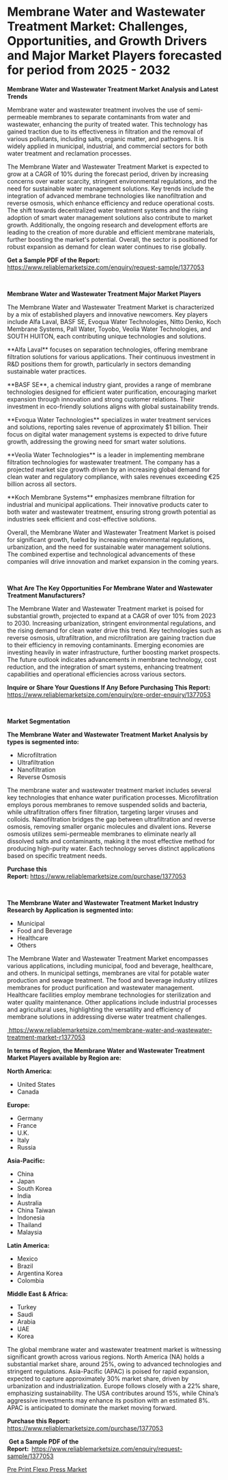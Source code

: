 <p><h1>Membrane Water and Wastewater Treatment Market: Challenges, Opportunities, and Growth Drivers and Major Market Players forecasted for period from 2025 - 2032</h1></p><p><strong>Membrane Water and Wastewater Treatment Market Analysis and Latest Trends</strong></p>
<p><p>Membrane water and wastewater treatment involves the use of semi-permeable membranes to separate contaminants from water and wastewater, enhancing the purity of treated water. This technology has gained traction due to its effectiveness in filtration and the removal of various pollutants, including salts, organic matter, and pathogens. It is widely applied in municipal, industrial, and commercial sectors for both water treatment and reclamation processes.</p><p>The Membrane Water and Wastewater Treatment Market is expected to grow at a CAGR of 10% during the forecast period, driven by increasing concerns over water scarcity, stringent environmental regulations, and the need for sustainable water management solutions. Key trends include the integration of advanced membrane technologies like nanofiltration and reverse osmosis, which enhance efficiency and reduce operational costs. The shift towards decentralized water treatment systems and the rising adoption of smart water management solutions also contribute to market growth. Additionally, the ongoing research and development efforts are leading to the creation of more durable and efficient membrane materials, further boosting the market's potential. Overall, the sector is positioned for robust expansion as demand for clean water continues to rise globally.</p></p>
<p><strong>Get a Sample PDF of the Report:&nbsp;</strong> <a href="https://www.reliablemarketsize.com/enquiry/request-sample/1377053?utm_campaign=1949&utm_medium=2&utm_source=Github&utm_content=ia&utm_term=13012025&utm_id=membrane-water-and-wastewater-treatment">https://www.reliablemarketsize.com/enquiry/request-sample/1377053</a></p>
<p>&nbsp;</p>
<p><strong>Membrane Water and Wastewater Treatment Major Market Players</strong></p>
<p><p>The Membrane Water and Wastewater Treatment Market is characterized by a mix of established players and innovative newcomers. Key players include Alfa Laval, BASF SE, Evoqua Water Technologies, Nitto Denko, Koch Membrane Systems, Pall Water, Toyobo, Veolia Water Technologies, and SOUTH HUITON, each contributing unique technologies and solutions.</p><p>**Alfa Laval** focuses on separation technologies, offering membrane filtration solutions for various applications. Their continuous investment in R&D positions them for growth, particularly in sectors demanding sustainable water practices.</p><p>**BASF SE**, a chemical industry giant, provides a range of membrane technologies designed for efficient water purification, encouraging market expansion through innovation and strong customer relations. Their investment in eco-friendly solutions aligns with global sustainability trends.</p><p>**Evoqua Water Technologies** specializes in water treatment services and solutions, reporting sales revenue of approximately $1 billion. Their focus on digital water management systems is expected to drive future growth, addressing the growing need for smart water solutions.</p><p>**Veolia Water Technologies** is a leader in implementing membrane filtration technologies for wastewater treatment. The company has a projected market size growth driven by an increasing global demand for clean water and regulatory compliance, with sales revenues exceeding €25 billion across all sectors.</p><p>**Koch Membrane Systems** emphasizes membrane filtration for industrial and municipal applications. Their innovative products cater to both water and wastewater treatment, ensuring strong growth potential as industries seek efficient and cost-effective solutions.</p><p>Overall, the Membrane Water and Wastewater Treatment Market is poised for significant growth, fueled by increasing environmental regulations, urbanization, and the need for sustainable water management solutions. The combined expertise and technological advancements of these companies will drive innovation and market expansion in the coming years.</p></p>
<p>&nbsp;</p>
<p><strong>What Are The Key Opportunities For Membrane Water and Wastewater Treatment Manufacturers?</strong></p>
<p><p>The Membrane Water and Wastewater Treatment market is poised for substantial growth, projected to expand at a CAGR of over 10% from 2023 to 2030. Increasing urbanization, stringent environmental regulations, and the rising demand for clean water drive this trend. Key technologies such as reverse osmosis, ultrafiltration, and microfiltration are gaining traction due to their efficiency in removing contaminants. Emerging economies are investing heavily in water infrastructure, further boosting market prospects. The future outlook indicates advancements in membrane technology, cost reduction, and the integration of smart systems, enhancing treatment capabilities and operational efficiencies across various sectors.</p></p>
<p><strong>Inquire or Share Your Questions If Any Before Purchasing This Report:</strong> <a href="https://www.reliablemarketsize.com/enquiry/pre-order-enquiry/1377053?utm_campaign=1949&utm_medium=2&utm_source=Github&utm_content=ia&utm_term=13012025&utm_id=membrane-water-and-wastewater-treatment">https://www.reliablemarketsize.com/enquiry/pre-order-enquiry/1377053</a></p>
<p>&nbsp;</p>
<p><strong>Market Segmentation</strong></p>
<p><strong>The Membrane Water and Wastewater Treatment Market Analysis by types is segmented into:</strong></p>
<p><ul><li>Microfiltration</li><li>Ultrafiltration</li><li>Nanofiltration</li><li>Reverse Osmosis</li></ul></p>
<p><p>The membrane water and wastewater treatment market includes several key technologies that enhance water purification processes. Microfiltration employs porous membranes to remove suspended solids and bacteria, while ultrafiltration offers finer filtration, targeting larger viruses and colloids. Nanofiltration bridges the gap between ultrafiltration and reverse osmosis, removing smaller organic molecules and divalent ions. Reverse osmosis utilizes semi-permeable membranes to eliminate nearly all dissolved salts and contaminants, making it the most effective method for producing high-purity water. Each technology serves distinct applications based on specific treatment needs.</p></p>
<p><strong>Purchase this Report:&nbsp;</strong><a href="https://www.reliablemarketsize.com/purchase/1377053?utm_campaign=1949&utm_medium=2&utm_source=Github&utm_content=ia&utm_term=13012025&utm_id=membrane-water-and-wastewater-treatment">https://www.reliablemarketsize.com/purchase/1377053</a></p>
<p>&nbsp;</p>
<p><strong>The Membrane Water and Wastewater Treatment Market Industry Research by Application is segmented into:</strong></p>
<p><ul><li>Municipal</li><li>Food and Beverage</li><li>Healthcare</li><li>Others</li></ul></p>
<p><p>The Membrane Water and Wastewater Treatment Market encompasses various applications, including municipal, food and beverage, healthcare, and others. In municipal settings, membranes are vital for potable water production and sewage treatment. The food and beverage industry utilizes membranes for product purification and wastewater management. Healthcare facilities employ membrane technologies for sterilization and water quality maintenance. Other applications include industrial processes and agricultural uses, highlighting the versatility and efficiency of membrane solutions in addressing diverse water treatment challenges.</p></p>
<p><a href="https://www.reliablemarketsize.com/membrane-water-and-wastewater-treatment-market-r1377053?utm_campaign=1949&utm_medium=2&utm_source=Github&utm_content=ia&utm_term=13012025&utm_id=membrane-water-and-wastewater-treatment">&nbsp;https://www.reliablemarketsize.com/membrane-water-and-wastewater-treatment-market-r1377053</a></p>
<p><strong>In terms of Region, the Membrane Water and Wastewater Treatment Market Players available by Region are:</strong></p>
<p>
    <p> <strong> North America: </strong>
        <ul>
            <li>United States</li>
            <li>Canada</li>
        </ul>
        </p> 
    <p> <strong> Europe: </strong>
        <ul>
            <li>Germany</li>
            <li>France</li>
            <li>U.K.</li>
            <li>Italy</li>
            <li>Russia</li>
        </ul>
        </p> 
    <p> <strong> Asia-Pacific: </strong>
        <ul>
            <li>China</li>
            <li>Japan</li>
            <li>South Korea</li>
            <li>India</li>
            <li>Australia</li>
            <li>China Taiwan</li>
            <li>Indonesia</li>
            <li>Thailand</li>
            <li>Malaysia</li>
        </ul>
        </p> 
    <p> <strong> Latin America: </strong>
        <ul>
            <li>Mexico</li>
            <li>Brazil</li>
            <li>Argentina Korea</li>
            <li>Colombia</li>
        </ul>
        </p> 
    <p> <strong> Middle East & Africa: </strong>
        <ul>
            <li>Turkey</li>
            <li>Saudi</li>
            <li>Arabia</li>
            <li>UAE</li>
            <li>Korea</li>
        </ul>
    </p>
    </p>
<p><p>The global membrane water and wastewater treatment market is witnessing significant growth across various regions. North America (NA) holds a substantial market share, around 25%, owing to advanced technologies and stringent regulations. Asia-Pacific (APAC) is poised for rapid expansion, expected to capture approximately 30% market share, driven by urbanization and industrialization. Europe follows closely with a 22% share, emphasizing sustainability. The USA contributes around 15%, while China’s aggressive investments may enhance its position with an estimated 8%. APAC is anticipated to dominate the market moving forward.</p></p>
<p><strong>Purchase this Report: </strong><a href="https://www.reliablemarketsize.com/purchase/1377053?utm_campaign=1949&utm_medium=2&utm_source=Github&utm_content=ia&utm_term=13012025&utm_id=membrane-water-and-wastewater-treatment">https://www.reliablemarketsize.com/purchase/1377053</a></p>
<p>&nbsp;<strong>Get a Sample PDF of the Report:&nbsp;&nbsp;</strong><a href="https://www.reliablemarketsize.com/enquiry/request-sample/1377053?utm_campaign=1949&utm_medium=2&utm_source=Github&utm_content=ia&utm_term=13012025&utm_id=membrane-water-and-wastewater-treatment">https://www.reliablemarketsize.com/enquiry/request-sample/1377053</a></p>
<p><strong></strong></p>
<p><p><a href="https://github.com/ashepherd82/Market-Research-Report-List-6/blob/main/pre-print-flexo-press-market.md?utm_campaign=1949&utm_medium=2&utm_source=Github&utm_content=ia&utm_term=13012025&utm_id=membrane-water-and-wastewater-treatment">Pre Print Flexo Press Market</a></p></p>